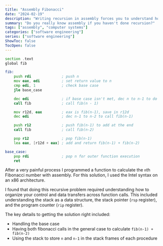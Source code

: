 ```yaml
---
title: "Assembly Fibonacci"
date: "2024-02-19"
description: "Writing recursion in assembly forces you to understand how to organize your control and data transfers across function calls."
summary: "Do you really know assembly if you haven't done recursion?"
tags: ["assembly", "computer systems"]
categories: ["software engineering"]
series: ["software engineering"]
ShowToc: false
TocOpen: false
---
```


```asm
section .text
global fib

fib:
    push rdi              ; push n
    mov eax, edi          ; set return value to n
    cmp edi, 1            ; check base case
    jle base_case

    dec edi               ; if base case isn't met, dec n to n-1 to do fib(n-1) + fib(n-1)
    call fib              ; call fib(n - 1)

    mov r12d, eax         ; eax is fib(n-1), save in r12d
    dec edi               ; dec n-1 to n-2 to call fib(n-1)

    push r12              ; push fib(n-1) to add at the end
    call fib              ; call fib(n-2)

    pop r12               ; pop fib(n-1)
    lea eax, [r12d + eax] ; add and return fib(n-1) + fib(n-2)

base_case:
    pop rdi               ; pop n for outer function execution
    ret
```

After a very painful process I programmed a function to calculate the `n`th Fibonacci number with assembly. For this solution, I used the Intel syntax on an x86 architecture.

I found that doing this recursive problem required understanding how to organize your control and data transfers across function calls. This included understanding the stack as a data structure, the stack pointer (`rsp` register), and the program counter (`rip` register).

The key details to getting the solution right included:

- Handling the base case
- Having both fibonacci calls in the general case to calculate `fib(n-1) + fib(n-2)`
- Using the stack to store `n` and `n-1` in the stack frames of each procedure
